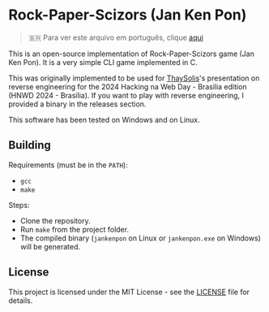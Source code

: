 # Rock-Paper-Scizors (Jan Ken Pon)

> 🇧🇷 Para ver este arquivo em português, clique [aqui](./README-pt.md)

This is an open-source implementation of Rock-Paper-Scizors game (Jan Ken Pon). It is a very simple CLI game implemented in C.

This was originally implemented to be used for [ThaySolis](https://github.com/ThaySolis)'s presentation on reverse engineering for the 2024 Hacking na Web Day - Brasilia edition (HNWD 2024 - Brasília). If you want to play with reverse engineering, I provided a binary in the releases section.

This software has been tested on Windows and on Linux.

## Building

Requirements (must be in the `PATH`):
* `gcc`
* `make`

Steps:
* Clone the repository.
* Run `make` from the project folder.
* The compiled binary (`jankenpon` on Linux or `jankenpon.exe` on Windows) will be generated.

## License
This project is licensed under the MIT License - see the [LICENSE](./LICENSE) file for details.
